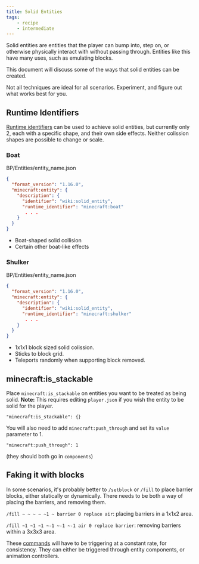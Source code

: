 ```yaml
---
title: Solid Entities
tags:
    - recipe
    - intermediate
---
```


Solid entities are entities that the player can bump into, step on, or otherwise physically interact with without passing through. Entities like this have many uses, such as emulating blocks.

This document will discuss some of the ways that solid entities can be created.

Not all techniques are ideal for all scenarios. Experiment, and figure out what works best for you.


## Runtime Identifiers

[Runtime identifiers](/entities/runtime-identifier) can be used to achieve solid entities, but currently only 2, each with a specific shape, and their own side effects. Neither colission shapes are possible to change or scale.


### Boat

<CodeHeader>BP/Entities/entity_name.json</CodeHeader>
```json
{
  "format_version": "1.16.0",
  "minecraft:entity": {
    "description": {
      "identifier": "wiki:solid_entity",
      "runtime_identifier": "minecraft:boat"
       . . .
    }
  }
}  
```

-   Boat-shaped solid collision
-   Certain other boat-like effects


### Shulker

<CodeHeader>BP/Entities/entity_name.json</CodeHeader>
```json
{
  "format_version": "1.16.0",
  "minecraft:entity": {
    "description": {
      "identifier": "wiki:solid_entity",
      "runtime_identifier": "minecraft:shulker"
       . . .
    }
  }
}  
```

-   1x1x1 block sized solid colission.
-   Sticks to block grid.
-   Teleports randomly when supporting block removed.


## minecraft:is_stackable

Place `minecraft:is_stackable` on entities you want to be treated as being solid. **Note:** This requires editing `player.json` if you wish the entity to be solid for the player.

`"minecraft:is_stackable": {}`

You will also need to add `minecraft:push_through` and set its `value` parameter to 1.

`"minecraft:push_through": 1`

(they should both go in `components`)

## Faking it with blocks

In some scenarios, it's probably better to `/setblock` or `/fill` to place barrier blocks, either statically or dynamically. There needs to be both a way of placing the barriers, and removing them.

`/fill ~ ~ ~ ~ ~1 ~ barrier 0 replace air`: placing barriers in a 1x1x2 area.

`/fill ~1 ~1 ~1 ~-1 ~-1 ~-1 air 0 replace barrier`: removing barriers within a 3x3x3 area.


 These [commands](/animation-controllers/entity-commands) will have to be triggering at a constant rate, for consistency. They can either be triggered through entity components, or animation controllers.

